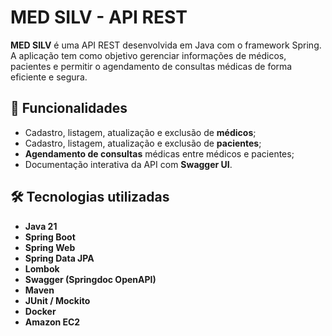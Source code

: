 # MED SILV - API REST

**MED SILV** é uma API REST desenvolvida em Java com o framework Spring. A aplicação tem como objetivo gerenciar informações de médicos, pacientes e permitir o agendamento de consultas médicas de forma eficiente e segura.

## 🚀 Funcionalidades

- Cadastro, listagem, atualização e exclusão de **médicos**;
- Cadastro, listagem, atualização e exclusão de **pacientes**;
- **Agendamento de consultas** médicas entre médicos e pacientes;
- Documentação interativa da API com **Swagger UI**.

## 🛠 Tecnologias utilizadas

- **Java 21**
- **Spring Boot**
- **Spring Web**
- **Spring Data JPA**
- **Lombok**
- **Swagger (Springdoc OpenAPI)**
- **Maven**
- **JUnit / Mockito**
- **Docker**
- **Amazon EC2**


